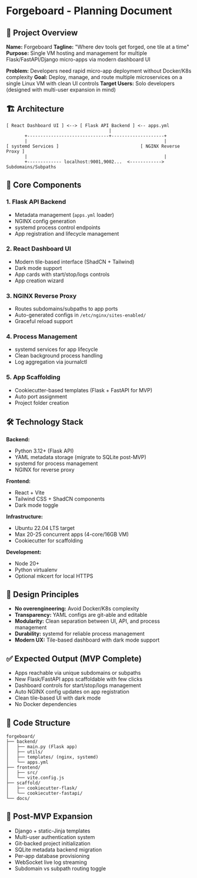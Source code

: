 # Forgeboard - Planning Document

## 📘 Project Overview

**Name:** Forgeboard
**Tagline:** "Where dev tools get forged, one tile at a time"
**Purpose:** Single VM hosting and management for multiple Flask/FastAPI/Django micro-apps via modern dashboard UI

**Problem:** Developers need rapid micro-app deployment without Docker/K8s complexity
**Goal:** Deploy, manage, and route multiple microservices on a single Linux VM with clean UI controls
**Target Users:** Solo developers (designed with multi-user expansion in mind)

## 🏗 Architecture

```
[ React Dashboard UI ] <--> [ Flask API Backend ] <-- apps.yml
                                       |
       +-------------------------------+--------------------+
       |                                                    |
[ systemd Services ]                               [ NGINX Reverse Proxy ]
       |                                                    |
       +------------- localhost:9001,9002...  <------------> Subdomains/Subpaths
```

## 🧰 Core Components

### 1. Flask API Backend

- Metadata management (`apps.yml` loader)
- NGINX config generation
- systemd process control endpoints
- App registration and lifecycle management

### 2. React Dashboard UI

- Modern tile-based interface (ShadCN + Tailwind)
- Dark mode support
- App cards with start/stop/logs controls
- App creation wizard

### 3. NGINX Reverse Proxy

- Routes subdomains/subpaths to app ports
- Auto-generated configs in `/etc/nginx/sites-enabled/`
- Graceful reload support

### 4. Process Management

- systemd services for app lifecycle
- Clean background process handling
- Log aggregation via journalctl

### 5. App Scaffolding

- Cookiecutter-based templates (Flask + FastAPI for MVP)
- Auto port assignment
- Project folder creation

## 🛠 Technology Stack

**Backend:**

- Python 3.12+ (Flask API)
- YAML metadata storage (migrate to SQLite post-MVP)
- systemd for process management
- NGINX for reverse proxy

**Frontend:**

- React + Vite
- Tailwind CSS + ShadCN components
- Dark mode toggle

**Infrastructure:**

- Ubuntu 22.04 LTS target
- Max 20-25 concurrent apps (4-core/16GB VM)
- Cookiecutter for scaffolding

**Development:**

- Node 20+
- Python virtualenv
- Optional mkcert for local HTTPS

## 🎯 Design Principles

- **No overengineering:** Avoid Docker/K8s complexity
- **Transparency:** YAML configs are git-able and editable
- **Modularity:** Clean separation between UI, API, and process management
- **Durability:** systemd for reliable process management
- **Modern UX:** Tile-based dashboard with dark mode support

## ✅ Expected Output (MVP Complete)

- Apps reachable via unique subdomains or subpaths
- New Flask/FastAPI apps scaffoldable with few clicks
- Dashboard controls for start/stop/logs management
- Auto NGINX config updates on app registration
- Clean tile-based UI with dark mode
- No Docker dependencies

## 📁 Code Structure

```
forgeboard/
├── backend/
│   ├── main.py (Flask app)
│   ├── utils/
│   ├── templates/ (nginx, systemd)
│   └── apps.yml
├── frontend/
│   ├── src/
│   └── vite.config.js
├── scaffold/
│   ├── cookiecutter-flask/
│   └── cookiecutter-fastapi/
└── docs/
```

## 🔄 Post-MVP Expansion

- Django + static-Jinja templates
- Multi-user authentication system
- Git-backed project initialization
- SQLite metadata backend migration
- Per-app database provisioning
- WebSocket live log streaming
- Subdomain vs subpath routing toggle
